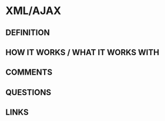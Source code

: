 # XML/AJAX

## DEFINITION

## HOW IT WORKS / WHAT IT WORKS WITH

## COMMENTS

## QUESTIONS

## LINKS
